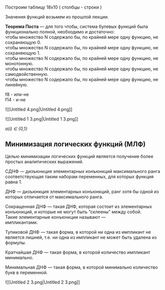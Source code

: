 Построим таблицу 18x10 ( столбцы - строки )

Значения функций возьмем из прошлой лекции.  
  

**Теорема Поста** — для того чтобы, система булевых функций была функционально полной, необходимо и достаточно:  
чтобы множество N содержало бы, по крайней мере одну функцию, не сохраняющую 0.  
чтобы множество N содержало бы, по крайней мере одну функцию, не сохраняющую 1.  
чтобы множество N содержало бы, по крайней мере одну функцию, не монотонную.  
чтобы множество N содержало бы, по крайней мере одну функцию, не самодвойственную.  
чтобы множество N содержало бы, по крайней мере одну функцию, не линейную.  

  

f8 - или-не  
f14 - и-не  

![[Untitled 4.png|Untitled 4.png]]

![[Untitled 1 3.png|Untitled 1 3.png]]

_a(i) ∈ {0,1}_

## Минимизация логических функций (МЛФ)

Целью минимизации логических функций является получение более простых аналитических выражений.

СДНФ — дизъюнкция элементарных конъюнкций максимального ранга соответствующая таким наборам переменных, для которых функция равна 1.

ДНФ — дизъюнкция элементарных конъюнкций, ранг хотя бы одной из которых отличается от максимального ранга.

Сокращенная ДНФ — такая ДНФ, которая состоит из элементарных конъюнкций, и которые не могут быть “склеены” между собой.  
Такие элементарные конъюнкции называют —  
импликантами.

Тупиковой ДНФ — такая форма, в которой ни одна из импликант не является лишней, т.е. ни одна из импликант не может быть удалена из формулы.

Кратчайшая ДНФ — такая форма, в которой количество импликант минимально.

Минимальная ДНФ — такая форма, в которой минимально количество букв в переменной.

![[Untitled 2 3.png|Untitled 2 3.png]]